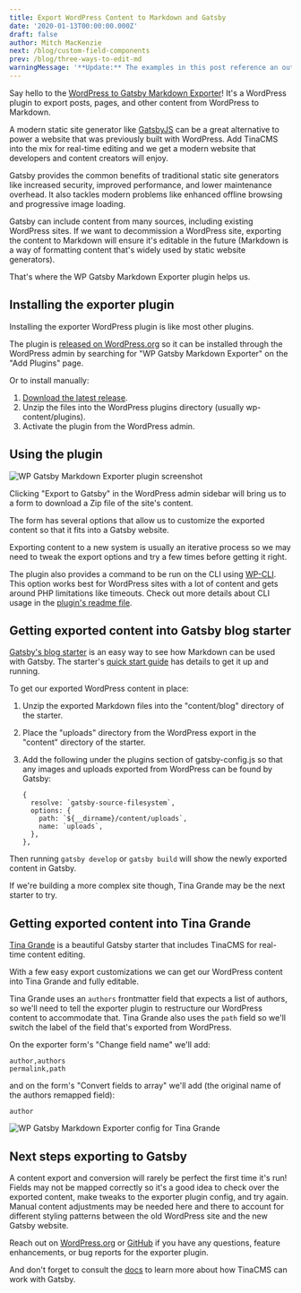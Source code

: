 ```yaml
---
title: Export WordPress Content to Markdown and Gatsby
date: '2020-01-13T00:00:00.000Z'
draft: false
author: Mitch MacKenzie
next: /blog/custom-field-components
prev: /blog/three-ways-to-edit-md
warningMessage: '**Update:** The examples in this post reference an outdated Gatsby implementation. We recommend using [Next.js](/docs/setup-overview/) for a solution with less friction.'
---
```


Say hello to the [WordPress to Gatsby Markdown Exporter](https://github.com/tinacms/wp-gatsby-markdown-exporter)! It's a WordPress plugin to export posts, pages, and other content from WordPress to Markdown.

A modern static site generator like [GatsbyJS](https://www.gatsbyjs.org/) can be a great alternative to power a website that was previously built with WordPress. Add TinaCMS into the mix for real-time editing and we get a modern website that developers and content creators will enjoy.

Gatsby provides the common benefits of traditional static site generators like increased security, improved performance, and lower maintenance overhead. It also tackles modern problems like enhanced offline browsing and progressive image loading.

Gatsby can include content from many sources, including existing WordPress sites. If we want to decommission a WordPress site, exporting the content to Markdown will ensure it's editable in the future (Markdown is a way of formatting content that's widely used by static website generators).

That's where the WP Gatsby Markdown Exporter plugin helps us.

## Installing the exporter plugin

Installing the exporter WordPress plugin is like most other plugins.

The plugin is [released on WordPress.org](https://wordpress.org/plugins/wp-gatsby-markdown-exporter/) so it can be installed through the WordPress admin by searching for "WP Gatsby Markdown Exporter" on the "Add Plugins" page.

Or to install manually:

1. [Download the latest release](https://github.com/tinacms/wp-gatsby-markdown-exporter/releases/latest/download/wp-gatsby-markdown-exporter.zip).
2. Unzip the files into the WordPress plugins directory (usually wp-content/plugins).
3. Activate the plugin from the WordPress admin.

## Using the plugin

![WP Gatsby Markdown Exporter plugin screenshot](/img/blog/wp-gatsby-markdown-exporter-screenshot.png)

Clicking "Export to Gatsby" in the WordPress admin sidebar will bring us to a form to download a Zip file of the site's content.

The form has several options that allow us to customize the exported content so that it fits into a Gatsby website.

Exporting content to a new system is usually an iterative process so we may need to tweak the export options and try a few times before getting it right.

The plugin also provides a command to be run on the CLI using [WP-CLI](https://wp-cli.org/). This option works best for WordPress sites with a lot of content and gets around PHP limitations like timeouts. Check out more details about CLI usage in the [plugin's readme file](https://github.com/tinacms/wp-gatsby-markdown-exporter/blob/master/README.md).

## Getting exported content into Gatsby blog starter

[Gatsby's blog starter](https://github.com/gatsbyjs/gatsby-starter-blog) is an easy way to see how Markdown can be used with Gatsby. The starter's [quick start guide](https://github.com/gatsbyjs/gatsby-starter-blog#-quick-start) has details to get it up and running.

To get our exported WordPress content in place:

1.  Unzip the exported Markdown files into the "content/blog" directory of the starter.
2.  Place the "uploads" directory from the WordPress export in the "content" directory of the starter.
3.  Add the following under the plugins section of gatsby-config.js so that any images and uploads exported from WordPress can be found by Gatsby:

        {
          resolve: `gatsby-source-filesystem`,
          options: {
            path: `${__dirname}/content/uploads`,
            name: `uploads`,
          },
        },

Then running `gatsby develop` or `gatsby build` will show the newly exported content in Gatsby.

If we're building a more complex site though, Tina Grande may be the next starter to try.

## Getting exported content into Tina Grande

[Tina Grande](https://github.com/tinacms/tina-starter-grande) is a beautiful Gatsby starter that includes TinaCMS for real-time content editing.

With a few easy export customizations we can get our WordPress content into Tina Grande and fully editable.

Tina Grande uses an `authors` frontmatter field that expects a list of authors, so we'll need to tell the exporter plugin to restructure our WordPress content to accommodate that. Tina Grande also uses the `path` field so we'll switch the label of the field that's exported from WordPress.

On the exporter form's "Change field name" we'll add:

    author,authors
    permalink,path

and on the form's "Convert fields to array" we'll add (the original name of the authors remapped field):

    author

![WP Gatsby Markdown Exporter config for Tina Grande](/img/blog/tina-grande-wp-export.png)

## Next steps exporting to Gatsby

A content export and conversion will rarely be perfect the first time it's run! Fields may not be mapped correctly so it's a good idea to check over the exported content, make tweaks to the exporter plugin config, and try again. Manual content adjustments may be needed here and there to account for different styling patterns between the old WordPress site and the new Gatsby website.

Reach out on [WordPress.org](https://wordpress.org/support/plugin/wp-gatsby-markdown-exporter/) or [GitHub](https://github.com/tinacms/wp-gatsby-markdown-exporter/issues) if you have any questions, feature enhancements, or bug reports for the exporter plugin.

And don't forget to consult the [docs](/guides/gatsby/adding-tina/project-setup) to learn more about how TinaCMS can work with Gatsby.
